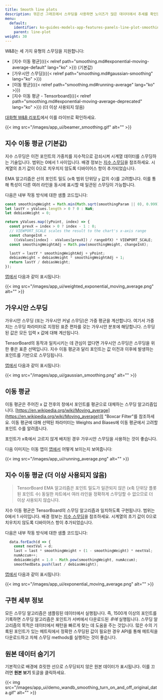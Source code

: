 ```yaml
---
title: Smooth line plots
description: 꺾은선 그래프에서 스무딩을 사용하면 노이즈가 많은 데이터에서 추세를 확인할 수 있습니다.
menu:
  default:
    identifier: ko-guides-models-app-features-panels-line-plot-smoothing
    parent: line-plot
weight: 30
---
```


W&B는 세 가지 유형의 스무딩을 지원합니다:

- [지수 이동 평균]({{< relref path="smoothing.md#exponential-moving-average-default" lang="ko" >}}) (기본값)
- [가우시안 스무딩]({{< relref path="smoothing.md#gaussian-smoothing" lang="ko" >}})
- [이동 평균]({{< relref path="smoothing.md#running-average" lang="ko" >}})
- [지수 이동 평균 - Tensorboard]({{< relref path="smoothing.md#exponential-moving-average-deprecated" lang="ko" >}}) (더 이상 사용되지 않음)

[대화형 W&B 리포트](https://wandb.ai/carey/smoothing-example/reports/W-B-Smoothing-Features--Vmlldzo1MzY3OTc)에서 이를 라이브로 확인하세요.

{{< img src="/images/app_ui/beamer_smoothing.gif" alt="" >}}

## 지수 이동 평균 (기본값)

지수 스무딩은 이전 포인트의 가중치를 지수적으로 감쇠시켜 시계열 데이터를 스무딩하는 기술입니다. 범위는 0에서 1 사이입니다. 배경 정보는 [지수 스무딩](https://www.wikiwand.com/en/Exponential_smoothing)을 참조하세요. 시계열의 초기 값이 0으로 치우치지 않도록 디바이어스 항이 추가되었습니다.

EMA 알고리즘은 선의 포인트 밀도 (x축 범위 단위당 `y` 값의 수)를 고려합니다. 이를 통해 특성이 다른 여러 라인을 동시에 표시할 때 일관된 스무딩이 가능합니다.

다음은 내부 작동 방식에 대한 샘플 코드입니다:

```javascript
const smoothingWeight = Math.min(Math.sqrt(smoothingParam || 0), 0.999);
let lastY = yValues.length > 0 ? 0 : NaN;
let debiasWeight = 0;

return yValues.map((yPoint, index) => {
  const prevX = index > 0 ? index - 1 : 0;
  // VIEWPORT_SCALE scales the result to the chart's x-axis range
  const changeInX =
    ((xValues[index] - xValues[prevX]) / rangeOfX) * VIEWPORT_SCALE;
  const smoothingWeightAdj = Math.pow(smoothingWeight, changeInX);

  lastY = lastY * smoothingWeightAdj + yPoint;
  debiasWeight = debiasWeight * smoothingWeightAdj + 1;
  return lastY / debiasWeight;
});
```

[앱에서](https://wandb.ai/carey/smoothing-example/reports/W-B-Smoothing-Features--Vmlldzo1MzY3OTc) 다음과 같이 표시됩니다:

{{< img src="/images/app_ui/weighted_exponential_moving_average.png" alt="" >}}

## 가우시안 스무딩

가우시안 스무딩 (또는 가우시안 커널 스무딩)은 가중 평균을 계산합니다. 여기서 가중치는 스무딩 파라미터로 지정된 표준 편차를 갖는 가우시안 분포에 해당합니다. 스무딩된 값은 모든 입력 x 값에 대해 계산됩니다.

TensorBoard의 동작과 일치시키는 데 관심이 없다면 가우시안 스무딩은 스무딩을 위한 좋은 표준 선택입니다. 지수 이동 평균과 달리 포인트는 값 이전과 이후에 발생하는 포인트를 기반으로 스무딩됩니다.

[앱에서](https://wandb.ai/carey/smoothing-example/reports/W-B-Smoothing-Features--Vmlldzo1MzY3OTc#3.-gaussian-smoothing) 다음과 같이 표시됩니다:

{{< img src="/images/app_ui/gaussian_smoothing.png" alt="" >}}

## 이동 평균

이동 평균은 주어진 x 값 전후의 창에서 포인트를 평균으로 대체하는 스무딩 알고리즘입니다. [https://en.wikipedia.org/wiki/Moving_average](https://en.wikipedia.org/wiki/Moving_average)의 "Boxcar Filter"를 참조하세요. 이동 평균에 대해 선택된 파라미터는 Weights and Biases에 이동 평균에서 고려할 포인트 수를 알려줍니다.

포인트가 x축에서 고르지 않게 배치된 경우 가우시안 스무딩을 사용하는 것이 좋습니다.

다음 이미지는 이동 앱이 [앱에서](https://wandb.ai/carey/smoothing-example/reports/W-B-Smoothing-Features--Vmlldzo1MzY3OTc#4.-running-average) 어떻게 보이는지 보여줍니다:

{{< img src="/images/app_ui/running_average.png" alt="" >}}

## 지수 이동 평균 (더 이상 사용되지 않음)

> TensorBoard EMA 알고리즘은 포인트 밀도가 일관되지 않은 (x축 단위당 플롯된 포인트 수) 동일한 차트에서 여러 라인을 정확하게 스무딩할 수 없으므로 더 이상 사용되지 않습니다.

지수 이동 평균은 TensorBoard의 스무딩 알고리즘과 일치하도록 구현됩니다. 범위는 0에서 1 사이입니다. 배경 정보는 [지수 스무딩](https://www.wikiwand.com/en/Exponential_smoothing)을 참조하세요. 시계열의 초기 값이 0으로 치우치지 않도록 디바이어스 항이 추가되었습니다.

다음은 내부 작동 방식에 대한 샘플 코드입니다:

```javascript
  data.forEach(d => {
    const nextVal = d;
    last = last * smoothingWeight + (1 - smoothingWeight) * nextVal;
    numAccum++;
    debiasWeight = 1.0 - Math.pow(smoothingWeight, numAccum);
    smoothedData.push(last / debiasWeight);
```

[앱에서](https://wandb.ai/carey/smoothing-example/reports/W-B-Smoothing-Features--Vmlldzo1MzY3OTc) 다음과 같이 표시됩니다:

{{< img src="/images/app_ui/exponential_moving_average.png" alt="" >}}

## 구현 세부 정보

모든 스무딩 알고리즘은 샘플링된 데이터에서 실행됩니다. 즉, 1500개 이상의 포인트를 기록하면 스무딩 알고리즘은 포인트가 서버에서 다운로드된 _후에_ 실행됩니다. 스무딩 알고리즘의 목적은 데이터에서 패턴을 빠르게 찾는 데 도움을 주는 것입니다. 많은 수의 기록된 포인트가 있는 메트릭에서 정확한 스무딩된 값이 필요한 경우 API를 통해 메트릭을 다운로드하고 자체 스무딩 methods를 실행하는 것이 좋습니다.

## 원본 데이터 숨기기

기본적으로 배경에 흐릿한 선으로 스무딩되지 않은 원본 데이터가 표시됩니다. 이를 끄려면 **원본 보기** 토글을 클릭하세요.

{{< img src="/images/app_ui/demo_wandb_smoothing_turn_on_and_off_original_data.gif" alt="" >}}
